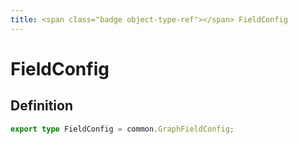 ```yaml
---
title: <span class="badge object-type-ref"></span> FieldConfig
---
```

# <span class="badge object-type-ref"></span> FieldConfig

## Definition

```typescript
export type FieldConfig = common.GraphFieldConfig;

```
